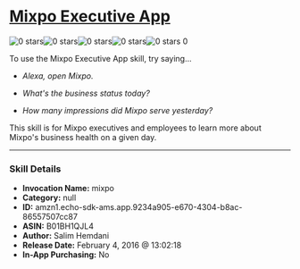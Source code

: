 # [Mixpo Executive App](http://alexa.amazon.com/#skills/amzn1.echo-sdk-ams.app.9234a905-e670-4304-b8ac-86557507cc87)
![0 stars](../../images/ic_star_border_black_18dp_1x.png)![0 stars](../../images/ic_star_border_black_18dp_1x.png)![0 stars](../../images/ic_star_border_black_18dp_1x.png)![0 stars](../../images/ic_star_border_black_18dp_1x.png)![0 stars](../../images/ic_star_border_black_18dp_1x.png) 0

To use the Mixpo Executive App skill, try saying...

* *Alexa, open Mixpo.*

* *What's the business status today?*

* *How many impressions did Mixpo serve yesterday?*

This skill is for Mixpo executives and employees to learn more about Mixpo's business health on a given day.

***

### Skill Details

* **Invocation Name:** mixpo
* **Category:** null
* **ID:** amzn1.echo-sdk-ams.app.9234a905-e670-4304-b8ac-86557507cc87
* **ASIN:** B01BH1QJL4
* **Author:** Salim Hemdani
* **Release Date:** February 4, 2016 @ 13:02:18
* **In-App Purchasing:** No
